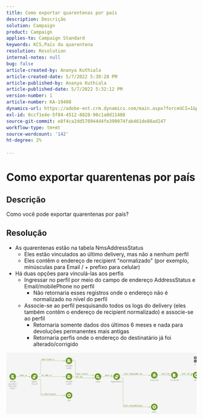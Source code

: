 ```yaml
---
title: Como exportar quarentenas por país
description: Descrição
solution: Campaign
product: Campaign
applies-to: Campaign Standard
keywords: KCS,País da quarentena
resolution: Resolution
internal-notes: null
bug: false
article-created-by: Ananya Kuthiala
article-created-date: 5/7/2022 5:30:28 PM
article-published-by: Ananya Kuthiala
article-published-date: 5/7/2022 5:32:12 PM
version-number: 1
article-number: KA-19408
dynamics-url: https://adobe-ent.crm.dynamics.com/main.aspx?forceUCI=1&pagetype=entityrecord&etn=knowledgearticle&id=72a54362-2bce-ec11-a7b5-0022480a8e40
exl-id: 0ccf1e4e-5f84-4512-8828-90c1a0d11488
source-git-commit: e8f4ca2dd578944d4fe399074fab461de88ad247
workflow-type: tm+mt
source-wordcount: '142'
ht-degree: 2%

---
```


# Como exportar quarentenas por país

## Descrição

Como você pode exportar quarentenas por país?

## Resolução


- As quarentenas estão na tabela NmsAddressStatus
   - Eles estão vinculados ao último delivery, mas não a nenhum perfil
   - Eles contêm o endereço de recipient &quot;normalizado&quot; (por exemplo, minúsculas para Email / + prefixo para celular)
- Há duas opções para vinculá-las aos perfis
   - Ingressar no perfil por meio do campo de endereço AddressStatus e Email/mobilePhone no perfil
      - Não retornaria esses registros onde o endereço não é normalizado no nível do perfil
   - Associe-se ao perfil pesquisando todos os logs do delivery (eles também contêm o endereço de recipient normalizado) e associe-se ao perfil
      - Retornaria somente dados dos últimos 6 meses e nada para devoluções permanentes mais antigas
      - Retornaria perfis onde o endereço do destinatário já foi alterado/corrigido


![](assets/9aa27d94-2bce-ec11-a7b5-0022480a8e40.png)
